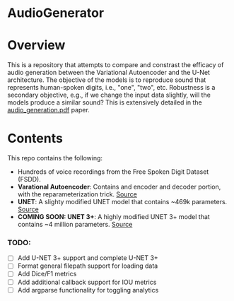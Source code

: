 # AudioGenerator
# Overview
This is a repository that attempts to compare and constrast the efficacy of audio generation between the Variational Autoencoder and the U-Net architecture. The objective of the models is to reproduce sound that represents human-spoken digits, i.e., "one", "two", etc. Robustness is a secondary objective, e.g., if we change the input data slightly, will the models produce a similar sound? This is extensively detailed in the [audio_generation.pdf](https://github.com/jsturges28/AudioGenerator/blob/main/audio_generation.pdf) paper.
# Contents
This repo contains the following:
* Hundreds of voice recordings from the Free Spoken Digit Dataset (FSDD).
* **Varational Autoencoder**: Contains and encoder and decoder portion, with the reparameterization trick. [Source](https://ermongroup.github.io/cs228-notes/extras/vae/)
* **UNET**: A slighty modified UNET model that contains ~469k parameters. [Source](https://link.springer.com/content/pdf/10.1007/978-3-319-24574-4_28.pdf)
* **COMING SOON: UNET 3+**: A highly modified UNET 3+ model that contains ~4 million parameters. [Source](https://ieeexplore.ieee.org/stampPDF/getPDF.jsp?tp=&arnumber=9053405&ref=aHR0cHM6Ly9pZWVleHBsb3JlLmllZWUub3JnL2Fic3RyYWN0L2RvY3VtZW50LzkwNTM0MDU=&tag=1)

### TODO:
- [ ] Add U-NET 3+ support and complete U-NET 3+
- [ ] Format general filepath support for loading data
- [ ] Add Dice/F1 metrics
- [ ] Add additional callback support for IOU metrics
- [ ] Add argparse functionality for toggling analytics
